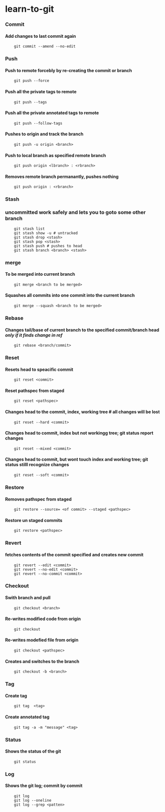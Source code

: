 # learn-to-git  

### Commit  

#### Add changes to last commit again

        git commit --amend --no-edit

### Push

#### Push to remote forcebly by re-creating the commit or branch

        git push --force

#### Push all the private tags to remote

        git push --tags

#### Push all the private annotated tags to remote

        git push --follow-tags

#### Pushes to origin and track the branch  

        git push -u origin <branch>

#### Push to local branch as specified remote branch  

        git push origin <lbranch> : <rbranch>  

#### Removes remote branch permanantly, pushes nothing

        git push origin : <rbranch>  

### Stash  

### uncommitted work safely and lets you to goto some other branch  

        git stash list  
        git stash show -u # untracked  
        git stash drop <stash>  
        git stash pop <stash>  
        git stash push # pushes to head  
        git stash branch <branch> <stash>  

### merge

#### To be merged into current branch  

        git merge <branch to be merged>  

#### Squashes all commits into one commit  into the current branch

        git merge --squash <branch to be merged>


### Rebase  

#### Changes tail/base of current branch to the specified commit/branch head *only if it finds change in ref*

        git rebase <branch/commit>  

### Reset  

#### Resets head to speacific commit  

        git reset <commit>  

#### Reset pathspec from staged  

        git reset <pathspec> 

#### Changes head to the commit, index, working tree # all changes will be lost  

        git reset --hard <commit> 

#### Changes head to commit, index but not workingg tree; git status report changes

        git reset --mixed <commit>  

#### Changes head to commit, but wont touch index and working tree; git status stilll recognize changes  

        git reset --soft <commit>  

### Restore

#### Removes pathspec from staged  

        git restore --source= <of commit> --staged <pathspec> 

#### Restore un staged commits

        git restore <pathspec>

### Revert

#### fetches contents of the commit specified and creates new commit  

        git revert --edit <commit>
        git revert --no-edit <commit>
        git revert --no-commit <commit>

### Checkout

#### Swith branch and pull  

        git checkout <branch>

#### Re-writes modified code from origin

        git checkout  

#### Re-writes modefied file from origin  

        git checkout <pathspec>  

#### Creates and switches to the branch  

        git checkout -b <branch> 

### Tag

#### Create tag  

        git tag  <tag> 

#### Create annotated tag  

        git tag -a -m "message" <tag> 

### Status

#### Shows the status of the git

        git status

### Log

#### Shows the git log; commit by commit

        git log
        git log --oneline
        git log --grep <patten>
